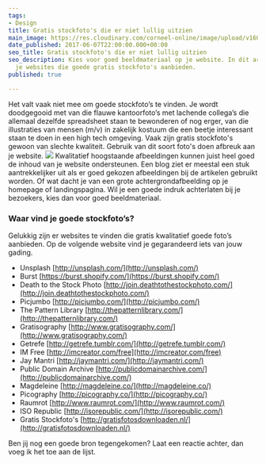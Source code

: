 ```yaml
---
tags:
- Design
title: Gratis stockfoto's die er niet lullig uitzien
main_image: https://res.cloudinary.com/corneel-online/image/upload/v1603361542/corneelonline/stockfoto_zyj3fv.jpg
date_published: 2017-06-07T22:00:00.000+00:00
seo_title: Gratis stockfoto's die er niet lullig uitzien
seo_description: Kies voor goed beeldmateriaal op je website. In dit artikel vind
  je websites die goede gratis stockfoto's aanbieden.
published: true

---
```

Het valt vaak niet mee om goede stockfoto’s te vinden. Je wordt doodgegooid met van die flauwe kantoorfoto’s met lachende collega’s die allemaal dezelfde spreadsheet staan te bewonderen of nog erger, van die illustraties van mensen (m/v) in zakelijk kostuum die een beetje interessant staan te doen in een high tech omgeving. Vaak zijn gratis stockfoto's gewoon van slechte kwaliteit. Gebruik van dit soort foto's doen afbreuk aan je website. ![](https://www.corneelonline.nl/wp-content/uploads/2017/06/stock-photos-examples.png) Kwalitatief hoogstaande afbeeldingen kunnen juist heel goed de inhoud van je website ondersteunen. Een blog ziet er meestal een stuk aantrekkelijker uit als er goed gekozen afbeeldingen bij de artikelen gebruikt worden. Of wat dacht je van een grote achtergrondafbeelding op je homepage of landingspagina. Wil je een goede indruk achterlaten bij je bezoekers, kies dan voor goed beeldmateriaal.

### Waar vind je goede stockfoto’s?

Gelukkig zijn er websites te vinden die gratis kwalitatief goede foto’s aanbieden. Op de volgende website vind je gegarandeerd iets van jouw gading.

*   Unsplash [http://unsplash.com/](http://unsplash.com/)
*   Burst [https://burst.shopify.com/](https://burst.shopify.com/)
*   Death to the Stock Photo [http://join.deathtothestockphoto.com/](http://join.deathtothestockphoto.com/)
*   Picjumbo [http://picjumbo.com/](http://picjumbo.com/)
*   The Pattern Library [http://thepatternlibrary.com/](http://thepatternlibrary.com/)
*   Gratisography [http://www.gratisography.com/](http://www.gratisography.com/)
*   Getrefe [http://getrefe.tumblr.com/](http://getrefe.tumblr.com/)
*   IM Free [http://imcreator.com/free](http://imcreator.com/free)
*   Jay Mantri [http://jaymantri.com/](http://jaymantri.com/)
*   Public Domain Archive [http://publicdomainarchive.com/](http://publicdomainarchive.com/)
*   Magdeleine [http://magdeleine.co/](http://magdeleine.co/)
*   Picography [http://picography.co/](http://picography.co/)
*   Raumrot [http://www.raumrot.com/](http://www.raumrot.com/)
*   ISO Republic [http://isorepublic.com/](http://isorepublic.com/)
*   Gratis Stockfoto's [http://gratisfotosdownloaden.nl/](http://gratisfotosdownloaden.nl/)

Ben jij nog een goede bron tegengekomen? Laat een reactie achter, dan voeg ik het toe aan de lijst.